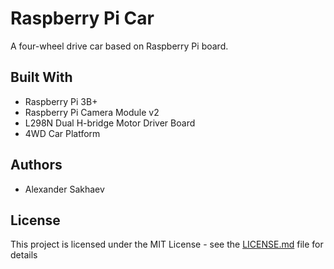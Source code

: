 # Raspberry Pi Car

A four-wheel drive car based on Raspberry Pi board.

## Built With

* Raspberry Pi 3B+
* Raspberry Pi Camera Module v2
* L298N Dual H-bridge Motor Driver Board
* 4WD Car Platform

## Authors

* Alexander Sakhaev

## License

This project is licensed under the MIT License - see the [LICENSE.md](LICENSE.md) file for details
